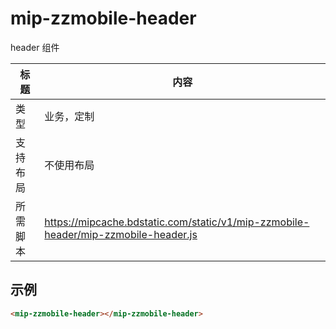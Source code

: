 # mip-zzmobile-header

header 组件

标题|内容
----|----
类型|业务，定制
支持布局|不使用布局
所需脚本|https://mipcache.bdstatic.com/static/v1/mip-zzmobile-header/mip-zzmobile-header.js

## 示例

```html
<mip-zzmobile-header></mip-zzmobile-header>
```